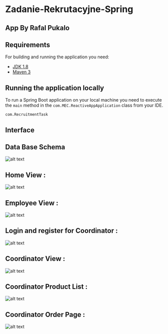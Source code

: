 # Zadanie-Rekrutacyjne-Spring

## App By Rafal Pukalo

## Requirements
For building and running the application you need:
- [JDK 1.8](http://www.oracle.com/technetwork/java/javase/downloads/jdk8-downloads-2133151.html) 
- [Maven 3](https://maven.apache.org)  
     
## Running the application locally   
 
To run a Spring Boot application on your local machine you need to execute the `main` method in the `com.MEC.ReactiveAppApplication` class from your IDE. 
```shell
com.RecruitmentTask
``` 
 
## Interface

## Data Base Schema
  ![alt text](https://i.imgur.com/i4GXmH4.png)



## Home View : 
![alt text](https://i.imgur.com/IK7BMYS.png)

## Employee View : 
![alt text](https://i.imgur.com/MinBjMo.png)

## Login and register for Coordinator : 
![alt text](https://i.imgur.com/5oINPve.png)

## Coordinator View : 
![alt text](https://i.imgur.com/jIBWTCg.png)

## Coordinator Product List : 
![alt text](https://i.imgur.com/mFVXjcE.png)

## Coordinator Order Page : 
![alt text](https://i.imgur.com/Suhf08j.png)




